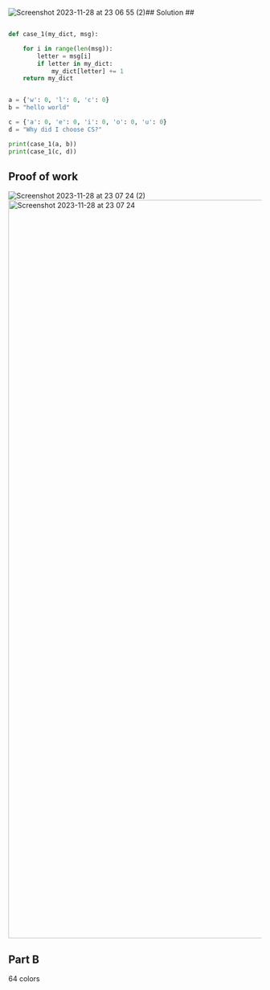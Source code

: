 ![Screenshot 2023-11-28 at 23 06 55 (2)](https://github.com/yuxuantaoisak/unit_2/assets/144768397/cc9f3cea-8ab0-46d2-8b8c-fd30bfc41fe1)## Solution ##

```.py

def case_1(my_dict, msg):

    for i in range(len(msg)):
        letter = msg[i]
        if letter in my_dict:
            my_dict[letter] += 1
    return my_dict


a = {'w': 0, 'l': 0, 'c': 0}
b = "hello world"

c = {'a': 0, 'e': 0, 'i': 0, 'o': 0, 'u': 0}
d = "Why did I choose CS?"

print(case_1(a, b))
print(case_1(c, d))


```

## Proof of work ##

![Screenshot 2023-11-28 at 23 07 24 (2)](https://github.com/yuxuantaoisak/unit_2/assets/144768397/4afe962d-49a2-42b7-89bc-dc0e4447d008)
<img width="1470" alt="Screenshot 2023-11-28 at 23 07 24" src="https://github.com/yuxuantaoisak/unit_2/assets/144768397/4c05fd4a-cae7-4c77-89d6-62e4d8788663">


## Part B ##

64 colors
